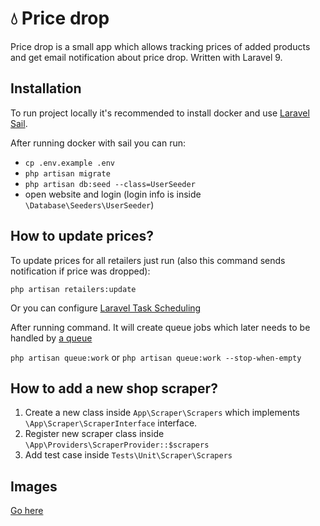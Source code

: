 # :droplet: Price drop
Price drop is a small app which allows tracking prices of added products and get email notification about price drop. Written with Laravel 9.

## Installation
To run project locally it's recommended to install docker and use  [Laravel Sail](https://laravel.com/docs/9.x/sail#installing-composer-dependencies-for-existing-projects).

After running docker with sail you can run:

* `cp .env.example .env`
* `php artisan migrate`
* `php artisan db:seed --class=UserSeeder`
* open website and login (login info is inside `\Database\Seeders\UserSeeder`)

## How to update prices?
To update prices for all retailers just run (also this command sends notification if price was dropped):

`php artisan retailers:update`

Or you can configure [Laravel Task Scheduling](https://laravel.com/docs/9.x/scheduling)

After running command. It will create queue jobs which later needs to be handled by [a queue](https://laravel.com/docs/9.x/queues#running-the-queue-worker) 

`php artisan queue:work` or `php artisan queue:work --stop-when-empty`

## How to add a new shop scraper?
1. Create a new class inside `App\Scraper\Scrapers` which implements `\App\Scraper\ScraperInterface` interface.
2. Register new scraper class inside `\App\Providers\ScraperProvider::$scrapers`
3. Add test case inside `Tests\Unit\Scraper\Scrapers`

## Images
[Go here](/resources/docs/Overview.md)
